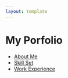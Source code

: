 ```yaml
---
layout: template
---
```



# My Porfolio


-  [About Me](topic/topic1.md)
-  [Skill Set](topic/Skills.md)
-  [Work Experience](topic/Experience.md)


